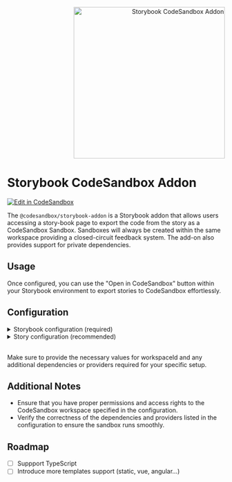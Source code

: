 <p align="right">
<img alt="Storybook CodeSandbox Addon" src="https://github.com/codesandbox/sandpack/assets/4838076/464ec018-48e5-410b-aaca-c050a3a02743" width="350" />
</p>

# Storybook CodeSandbox Addon

[![Edit in CodeSandbox](https://assets.codesandbox.io/github/button-edit-lime.svg)](https://codesandbox.io/p/github/codesandbox/storybook-addon)

The `@codesandbox/storybook-addon` is a Storybook addon that allows users accessing a story-book page to export the code from the story as a CodeSandbox Sandbox.
Sandboxes will always be created within the same workspace providing a closed-circuit feedback system. The add-on also provides support for private dependencies.

## Usage

Once configured, you can use the "Open in CodeSandbox" button within your Storybook environment to export stories to CodeSandbox effortlessly.

## Configuration

<details>
  <summary>Storybook configuration (required)</summary>

<br />

To run the addon, you'll need to configure it in your Storybook's `.storybook/preview.js` file.

```js
// .storybook/preview.js
import { Theme } from "@radix-ui/themes";

const preview: Preview = {
  parameters: {
    codesandbox: {
      /**
       * @required
       * CodeSandbox workspace id where the sandbox will be created.
       */
      workspaceId: CUSTOM_WORKSPACE_ID,

      /**
       * @optional
       * Dependencies list to be installed in the sandbox. 
       * 
       * @note You cannot use local modules or packages since
       * this story runs in an isolated environment (sandbox)
       * inside CodeSandbox. As such, the sandbox doesn't have
       * access to your file system.
       *
       * Example:
       */
      dependencies: {
        "@radix-ui/themes": "latest",
        "@myscope/mypackage": "1.0.0",
      },

      /**
       * @optional
       * All required providers to run the sandbox properly, 
       * such as themes, i18n, store, and so on.
       * 
       * @note Remember to use only the dependencies listed above. 
       * 
       * Example:
       */
      provider: `import { Theme } from "@radix-ui/themes";
        import '@radix-ui/themes/styles.css';

        export default ThemeProvider = ({ children }) => {
          return (
            <Theme>
              {children}
            </Theme>
          ) 
        }`,
    },
  },
};

export default preview;
```
</details>

<details>
  <summary>Story configuration (recommended)</summary>

```ts
import type { Meta, StoryObj } from "@storybook/react";

const meta: Meta<typeof Button> = {
  title: "Example/Button",
  component: Button,
  parameters: {
    codesandbox: {
     /**
       * To import all components used within each story in 
       * CodeSandbox, provide all necessary packages and modules.
       * 
       * Given the following story:
       * ```js
       * import Provider from "@myscope/mypackage";
       * import { Button } from "@radix-ui/themes";
       * import "@radix-ui/themes/styles.css";
       * ```
       * 
       * You need to map all imports to the following:
       */
      mapComponent: {
        // Example of default imports
        "@myscope/mypackage": "Provider",

        // Example of named functions
        "@radix-ui/themes": ["Button"],

        // Example of static imports
        "@radix-ui/themes/styles.css": true,
      },

      /**
       * @note You cannot use local modules or packages since
       * this story runs in an isolated environment (sandbox)
       * inside CodeSandbox. As such, the sandbox doesn't have
       * access to your file system.
       */
    },
  },
};
```

</details>

<br />

Make sure to provide the necessary values for workspaceId and any additional dependencies or providers required for your specific setup.

## Additional Notes
- Ensure that you have proper permissions and access rights to the CodeSandbox workspace specified in the configuration.
- Verify the correctness of the dependencies and providers listed in the configuration to ensure the sandbox runs smoothly.

## Roadmap

- [ ] Suppport TypeScript
- [ ] Introduce more templates support (static, vue, angular...)